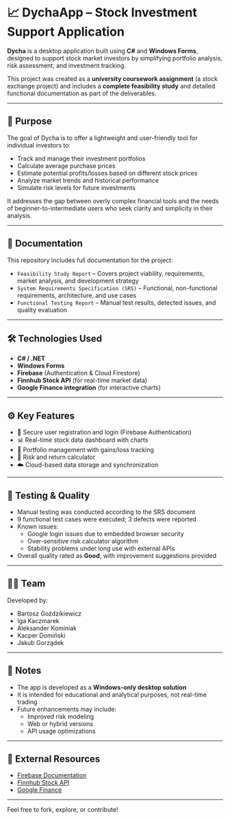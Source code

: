 # 📈 DychaApp – Stock Investment Support Application

**Dycha** is a desktop application built using **C#** and **Windows Forms**, designed to support stock market investors by simplifying portfolio analysis, risk assessment, and investment tracking.

This project was created as a **university coursework assignment** (a stock exchange project) and includes a **complete feasibility study** and detailed functional documentation as part of the deliverables.

---

## 🎯 Purpose

The goal of Dycha is to offer a lightweight and user-friendly tool for individual investors to:

- Track and manage their investment portfolios
- Calculate average purchase prices
- Estimate potential profits/losses based on different stock prices
- Analyze market trends and historical performance
- Simulate risk levels for future investments

It addresses the gap between overly complex financial tools and the needs of beginner-to-intermediate users who seek clarity and simplicity in their analysis.

---

## 📄 Documentation

This repository includes full documentation for the project:

- `Feasibility Study Report` – Covers project viability, requirements, market analysis, and development strategy
- `System Requirements Specification (SRS)` – Functional, non-functional requirements, architecture, and use cases
- `Functional Testing Report` – Manual test results, detected issues, and quality evaluation

---

## 🛠️ Technologies Used

- **C# / .NET**
- **Windows Forms**
- **Firebase** (Authentication & Cloud Firestore)
- **Finnhub Stock API** (for real-time market data)
- **Google Finance integration** (for interactive charts)

---

## ⚙️ Key Features

- 🔐 Secure user registration and login (Firebase Authentication)
- 📊 Real-time stock data dashboard with charts
- 📁 Portfolio management with gains/loss tracking
- 🧮 Risk and return calculator
- ☁️ Cloud-based data storage and synchronization

---

## 🧪 Testing & Quality

- Manual testing was conducted according to the SRS document
- 9 functional test cases were executed; 3 defects were reported
- Known issues:
  - Google login issues due to embedded browser security
  - Over-sensitive risk calculator algorithm
  - Stability problems under long use with external APIs
- Overall quality rated as **Good**, with improvement suggestions provided

---

## 👨‍💻 Team

Developed by:
- Bartosz Goździkiewicz
- Iga Kaczmarek
- Aleksander Kominiak
- Kacper Domiński
- Jakub Gorządek

---

## 📌 Notes

- The app is developed as a **Windows-only desktop solution**
- It is intended for educational and analytical purposes, not real-time trading
- Future enhancements may include:
  - Improved risk modeling
  - Web or hybrid versions
  - API usage optimizations

---

## 🔗 External Resources

- [Firebase Documentation](https://firebase.google.com/docs)
- [Finnhub Stock API](https://finnhub.io/docs/api)
- [Google Finance](https://www.google.com/finance)

---

Feel free to fork, explore, or contribute!
